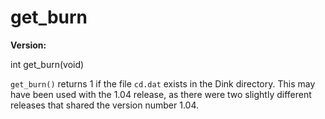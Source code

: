 # get_burn

**Version:** <VersionInfo dink="1.04+" standalone />&nbsp;<VersionInfo freedink="" standalone />&nbsp;<VersionInfo dinkhd="" standalone />&nbsp;<VersionInfo yedink="" standalone />

<Prototype>int get_burn(void)</Prototype>

`get_burn()` returns 1 if the file `cd.dat` exists in the Dink directory. This may have been used with the 1.04 release, as there were two slightly different releases that shared the version number 1.04.
